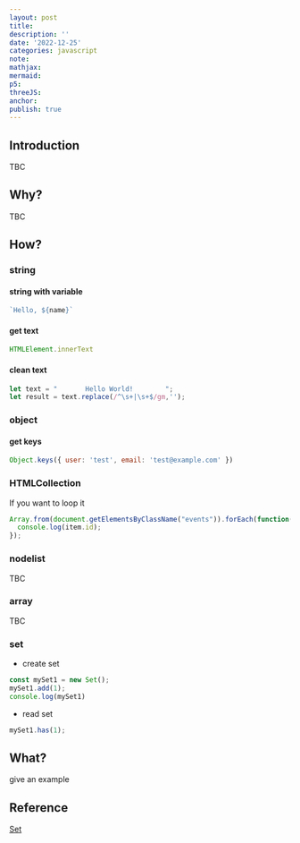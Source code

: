 ```yaml
---
layout: post
title:
description: ''
date: '2022-12-25'
categories: javascript
note:
mathjax:
mermaid:
p5:
threeJS:
anchor:
publish: true
---
```


## Introduction

TBC

## Why?

TBC

## How?

### string

#### string with variable

```javascript
`Hello, ${name}`
```

#### get text

```javascript
HTMLElement.innerText
```

#### clean text

```javascript
let text = "       Hello World!        ";
let result = text.replace(/^\s+|\s+$/gm,'');
```

### object

#### get keys

```javascript
Object.keys({ user: 'test', email: 'test@example.com' })
```

### HTMLCollection

If you want to loop it

```javascript
Array.from(document.getElementsByClassName("events")).forEach(function(item) {
  console.log(item.id);
});
```

### nodelist

TBC

### array

TBC

### set

* create set

```javascript
const mySet1 = new Set();
mySet1.add(1);
console.log(mySet1)
```

* read set

```javascript
mySet1.has(1);
```

## What?

give an example

## Reference

[Set](https://developer.mozilla.org/en-US/docs/Web/JavaScript/Reference/Global_Objects/Set)
